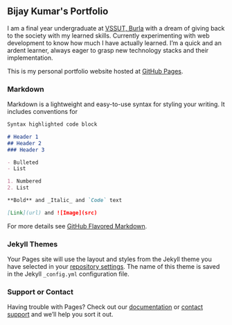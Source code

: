 ## Bijay Kumar's Portfolio

I am a final year undergraduate at [VSSUT, Burla](https://vssut.ac.in) with a dream of giving back to the society with my learned skills. Currently experimenting with web development to know how much I have actually learned. I’m a quick and an ardent learner, always eager to grasp new technology stacks and their implementation. 

This is my personal portfolio website hosted at [GitHub Pages](https://pages.github.com/).

### Markdown

Markdown is a lightweight and easy-to-use syntax for styling your writing. It includes conventions for

```markdown
Syntax highlighted code block

# Header 1
## Header 2
### Header 3

- Bulleted
- List

1. Numbered
2. List

**Bold** and _Italic_ and `Code` text

[Link](url) and ![Image](src)
```

For more details see [GitHub Flavored Markdown](https://guides.github.com/features/mastering-markdown/).

### Jekyll Themes

Your Pages site will use the layout and styles from the Jekyll theme you have selected in your [repository settings](https://github.com/kumarbijay/kumarbijay.github.io/settings/pages). The name of this theme is saved in the Jekyll `_config.yml` configuration file.

### Support or Contact

Having trouble with Pages? Check out our [documentation](https://docs.github.com/categories/github-pages-basics/) or [contact support](https://support.github.com/contact) and we’ll help you sort it out.

